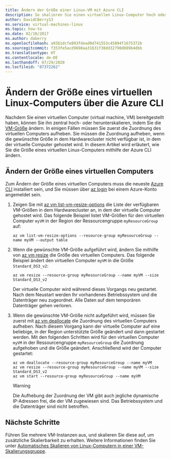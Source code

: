 ```yaml
---
title: Ändern der Größe einer Linux-VM mit Azure CLI
description: So skalieren Sie einen virtuellen Linux-Computer hoch oder herunter, indem Sie die VM-Größe ändern.
author: DavidCBerry13
ms.service: virtual-machines-linux
ms.topic: how-to
ms.date: 02/10/2017
ms.author: daberry
ms.openlocfilehash: a93b1dcfe803fdead0d741553c45894f1675372b
ms.sourcegitcommit: f353fe5acd9698aa31631f38dd32790d889b4dbb
ms.translationtype: HT
ms.contentlocale: de-DE
ms.lasthandoff: 07/29/2020
ms.locfileid: "87372262"
---
```

# <a name="resize-a-linux-virtual-machine-using-azure-cli"></a>Ändern der Größe eines virtuellen Linux-Computers über die Azure CLI 

Nachdem Sie einen virtuellen Computer (virtual machine, VM) bereitgestellt haben, können Sie ihn zentral hoch- oder herunterskalieren, indem Sie die [VM-Größe][vm-sizes] ändern. In einigen Fällen müssen Sie zuerst die Zuordnung des virtuellen Computers aufheben. Sie müssen die Zuordnung aufheben, wenn die gewünschte Größe in dem Hardwarecluster nicht verfügbar ist, in dem der virtuelle Computer gehostet wird. In diesem Artikel wird erläutert, wie Sie die Größe eines virtuellen Linux-Computers mithilfe der Azure CLI ändern. 

## <a name="resize-a-vm"></a>Ändern der Größe eines virtuellen Computers
Zum Ändern der Größe eines virtuellen Computers muss die neueste [Azure CLI](/cli/azure/install-az-cli2) installiert sein, und Sie müssen über [az login](/cli/azure/reference-index) bei einem Azure-Konto angemeldet sein.

1. Zeigen Sie mit [az vm list-vm-resize-options](/cli/azure/vm) die Liste der verfügbaren VM-Größen in dem Hardwarecluster an, in dem der virtuelle Computer gehostet wird. Das folgende Beispiel listet VM-Größen für den virtuellen Computer `myVM` in der Region der Ressourcengruppe `myResourceGroup` auf:
   
    ```azurecli
    az vm list-vm-resize-options --resource-group myResourceGroup --name myVM --output table
    ```

2. Wenn die gewünschte VM-Größe aufgeführt wird, ändern Sie mithilfe von [az vm resize](/cli/azure/vm) die Größe des virtuellen Computers. Das folgende Beispiel ändert den virtuellen Computer `myVM` in die Größe `Standard_DS3_v2`:
   
    ```azurecli
    az vm resize --resource-group myResourceGroup --name myVM --size Standard_DS3_v2
    ```
   
    Der virtuelle Computer wird während dieses Vorgangs neu gestartet. Nach dem Neustart werden Ihr vorhandenes Betriebssystem und die Datenträger neu zugeordnet. Alle Daten auf dem temporären Datenträger gehen verloren.

3. Wenn die gewünschte VM-Größe nicht aufgeführt wird, müssen Sie zuerst mit [az vm deallocate](/cli/azure/vm) die Zuordnung des virtuellen Computers aufheben. Nach diesem Vorgang kann der virtuelle Computer auf eine beliebige, in der Region unterstützte Größe geändert und dann gestartet werden. Mit den folgenden Schritten wird für den virtuellen Computer `myVM` in der Ressourcengruppe `myResourceGroup` die Zuordnung aufgehoben und die Größe geändert. Anschließend wird der Computer gestartet:
   
    ```azurecli
    az vm deallocate --resource-group myResourceGroup --name myVM
    az vm resize --resource-group myResourceGroup --name myVM --size Standard_DS3_v2
    az vm start --resource-group myResourceGroup --name myVM
    ```
   
   > [!WARNING]
   > Die Aufhebung der Zuordnung der VM gibt auch jegliche dynamische IP-Adressen frei, die der VM zugewiesen sind. Das Betriebssystem und die Datenträger sind nicht betroffen.

## <a name="next-steps"></a>Nächste Schritte
Führen Sie mehrere VM-Instanzen aus, und skalieren Sie diese auf, um zusätzliche Skalierbarkeit zu erhalten. Weitere Informationen finden Sie unter [Automatisches Skalieren von Linux-Computern in einer VM-Skalierungsgruppe][scale-set]. 

<!-- links -->
[boot-diagnostics]: https://azure.microsoft.com/blog/boot-diagnostics-for-virtual-machines-v2/
[scale-set]: ../../virtual-machine-scale-sets/tutorial-autoscale-cli.md 
[vm-sizes]:sizes.md
